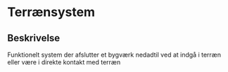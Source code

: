 # Terrænsystem

## Beskrivelse

Funktionelt system der afslutter et bygværk nedadtil ved at
indgå i terræn eller være i direkte kontakt med terræn
